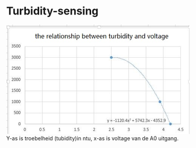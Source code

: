 # Turbidity-sensing
![IMAGE 1](https://raw.githubusercontent.com/DFRobot/DFRobotMediaWikiImage/master/Image/_relationship_diagram.jpg)
Y-as is troebelheid (tubidity)in ntu, x-as is voltage van de A0 uitgang.
